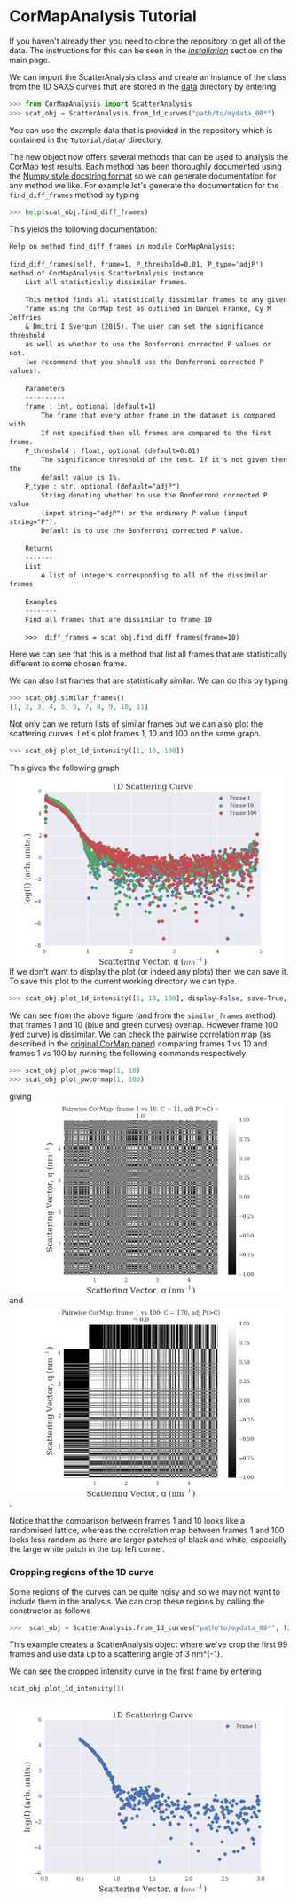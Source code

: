 # CorMapAnalysis Tutorial

If you haven't already then you need to clone the repository to get all of the data. The instructions for this can be seen in the [*installation*](https://github.com/GarmanGroup/CorMapAnalysis#installation) section on the main page.   

We can import the ScatterAnalysis class and create an instance of the class from the 1D SAXS curves that are stored in the [data](https://github.com/GarmanGroup/CorMapAnalysis/tree/master/Tutorial/data) directory by entering
```python
>>> from CorMapAnalysis import ScatterAnalysis
>>> scat_obj = ScatterAnalysis.from_1d_curves("path/to/mydata_00*")
```
You can use the example data that is provided in the repository which is contained in the `Tutorial/data/` directory.   

The new object now offers several methods that can be used to analysis the CorMap test results. Each method has been thoroughly documented using the [Numpy style docstring format](http://sphinxcontrib-napoleon.readthedocs.io/en/latest/example_numpy.html) so we can generate documentation for any method we like. For example let's generate the documentation for the `find_diff_frames` method by typing
```python
>>> help(scat_obj.find_diff_frames)
```
This yields the following documentation:
```
Help on method find_diff_frames in module CorMapAnalysis:

find_diff_frames(self, frame=1, P_threshold=0.01, P_type='adjP') method of CorMapAnalysis.ScatterAnalysis instance
    List all statistically dissimilar frames.

    This method finds all statistically dissimilar frames to any given
    frame using the CorMap test as outlined in Daniel Franke, Cy M Jeffries
    & Dmitri I Svergun (2015). The user can set the significance threshold
    as well as whether to use the Bonferroni corrected P values or not.
    (we recommend that you should use the Bonferroni corrected P values).

    Parameters
    ----------
    frame : int, optional (default=1)
        The frame that every other frame in the dataset is compared with.
        If not specified then all frames are compared to the first frame.
    P_threshold : float, optional (default=0.01)
        The significance threshold of the test. If it's not given then the
        default value is 1%.
    P_type : str, optional (default="adjP")
        String denoting whether to use the Bonferroni corrected P value
        (input string="adjP") or the ordinary P value (input string="P").
        Default is to use the Bonferroni corrected P value.

    Returns
    -------
    List
        A list of integers corresponding to all of the dissimilar frames

    Examples
    --------
    Find all frames that are dissimilar to frame 10

    >>>  diff_frames = scat_obj.find_diff_frames(frame=10)
```
Here we can see that this is a method that list all frames that are statistically different to some chosen frame.

We can also list frames that are statistically similar. We can do this by typing
```python
>>> scat_obj.similar_frames()
[1, 2, 3, 4, 5, 6, 7, 8, 9, 10, 11]
```

Not only can we return lists of similar frames but we can also plot the scattering curves. Let's plot frames 1, 10 and 100 on the same graph.
```python
>>> scat_obj.plot_1d_intensity([1, 10, 100])
```
This gives the following graph   
![1d scatter curve](../figures/intensity_curve.png)   
If we don't want to display the plot (or indeed any plots) then we can save it. To save this plot to the current working directory we can type.
```python
>>> scat_obj.plot_1d_intensity([1, 10, 100], display=False, save=True, filename="intensity_curve.png")
```
We can see from the above figure (and from the `similar_frames` method) that frames 1 and 10 (blue and green curves) overlap. However frame 100 (red curve) is dissimilar.
We can check the pairwise correlation map (as described in the [original CorMap paper](https://doi.org/10.1038/nmeth.3358)) comparing frames 1 vs 10 and frames 1 vs 100 by running the following commands respectively:
```python
>>> scat_obj.plot_pwcormap(1, 10)
>>> scat_obj.plot_pwcormap(1, 100)
```
giving
![Pairwise cormap 1 vs 10](../figures/pwcormap_1_10.png)   
and   
![Pairwise cormap 1 vs 100](../figures/pwcormap_1_100.png).

Notice that the comparison between frames 1 and 10 looks like a randomised lattice, whereas the correlation map between frames 1 and 100 looks less random as there are larger patches of black and white, especially the large white patch in the top left corner.

### Cropping regions of the 1D curve
Some regions of the curves can be quite noisy and so we may not want to include them in the analysis. We can crop these regions by calling the constructor as follows
```python
>>>  scat_obj = ScatterAnalysis.from_1d_curves("path/to/mydata_00*", first=99, smax=3.0)
```
This example creates a ScatterAnalysis object where we've crop
the first 99 frames and use data up to a scattering angle of 3 nm^{-1}.   

We can see the cropped intensity curve in the first frame by entering
```python
scat_obj.plot_1d_intensity(1)
```
![cropped intesity curve](../figures/cropped_intensity_curve.png)
